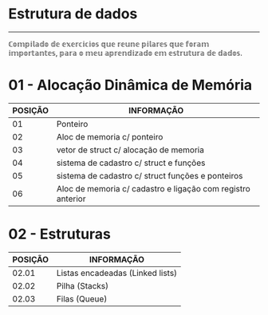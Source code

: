 # Estrutura de dados 
---------------------------------------------------------------------------------------------------------------

ℂ𝕠𝕞𝕡𝕚𝕝𝕒𝕕𝕠 𝕕𝕖 𝕖𝕩𝕖𝕣𝕔𝕚𝕔𝕚𝕠𝕤 𝕢𝕦𝕖 𝕣𝕖𝕦𝕟𝕖 𝕡𝕚𝕝𝕒𝕣𝕖𝕤 𝕢𝕦𝕖 𝕗𝕠𝕣𝕒𝕞 𝕚𝕞𝕡𝕠𝕣𝕥𝕒𝕟𝕥𝕖𝕤, 𝕡𝕒𝕣𝕒 𝕠 𝕞𝕖𝕦 𝕒𝕡𝕣𝕖𝕟𝕕𝕚𝕫𝕒𝕕𝕠 𝕖𝕞 𝕖𝕤𝕥𝕣𝕦𝕥𝕦𝕣𝕒 𝕕𝕖 𝕕𝕒𝕕𝕠𝕤.



# 01 - Alocação Dinâmica de Memória

POSIÇÃO   | INFORMAÇÃO
--------- | --------
01        | Ponteiro
02        | Aloc de memoria c/ ponteiro
03        | vetor de struct c/ alocação de memoria
04        | sistema de cadastro c/ struct e funções
05        | sistema de cadastro c/ struct funções e ponteiros
06        | Aloc de memoria c/ cadastro e ligação com registro anterior


# 02 - Estruturas


POSIÇÃO  | INFORMAÇÃO
-------- | ---------- 
02.01    | Listas encadeadas (Linked lists)
02.02    | Pilha (Stacks)
02.03    | Filas (Queue)
